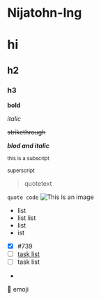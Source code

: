 # Nijatohn-Ing
# hi
## h2
### h3
**bold**

*italic*

~~strikethrough~~ 

***blod and italic***

<sub>this is a subscript</sub>

<sup>superscript</sup>

> quotetext
> 
```quote code```
![This is an image](https://www.pexels.com/photo/close-up-of-rabbit-on-field-326012/)

- list
- list
 list
-  list
 - ist
 
 - [x] #739 
 - [ ] [task list](https://github.com/octo-org/octo-repo/issues/740)
-  [ ] task list
-  
 :tada: emoji
